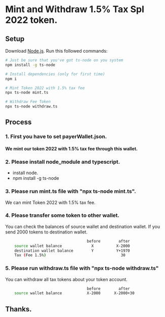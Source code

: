 # Mint and Withdraw 1.5% Tax Spl 2022 token.

## Setup
Download [Node.js](https://nodejs.org/en/download/).
Run this followed commands:

``` bash
# Just be sure that you've got ts-node on you system
npm install -g ts-node

# Install dependencies (only for first time)
npm i

# Mint Token 2022 with 1.5% tax fee
npx ts-node mint.ts

# Withdraw Fee Token
npx ts-node withdraw.ts
```
## Process
### 1. First you have to set payerWallet.json.
####   We mint our token 2022 with 1.5% tax fee through this wallet.
### 2. Please install node_module and typescript.
   - install node.
   - npm install -g ts-node
### 3. Please run mint.ts file with "npx ts-node mint.ts".
   We can mint Token 2022 with 1.5% tax fee.

### 4. Please transfer some token to other wallet.
   You can check the balances of source wallet and destination wallet.
   If you send 2000 tokens to destination wallet.
``` bash
                                    before        after
    source wallet balance             X          X-2000
    destination wallet balance        Y          Y+1970
    Tax (Fee 1.5%)                                 30
```
### 5. Please run withdraw.ts file with "npx ts-node withdraw.ts"
   You can withdraw all tax tokens about your token account.
``` bash
                                    before        after
    source wallet balance           X-2000      X-2000+30  
```

## Thanks.    
